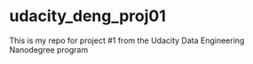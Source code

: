 # udacity_deng_proj01
This is my repo for project #1 from the Udacity Data Engineering Nanodegree program
